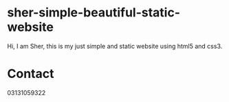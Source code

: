 # sher-simple-beautiful-static-website
Hi, I am Sher, this is my just simple and static website using html5 and css3. 

# Contact
03131059322
